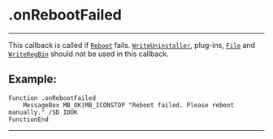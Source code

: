 # .onRebootFailed

---

This callback is called if [`Reboot`][1] fails. [`WriteUninstaller`][2], plug-ins, [`File`][3] and [`WriteRegBin`][4] should not be used in this callback.

## Example:

	Function .onRebootFailed
		MessageBox MB_OK|MB_ICONSTOP "Reboot failed. Please reboot manually." /SD IDOK
	FunctionEnd

---

[1]: ../Reference/Reboot.md
[2]: ../Reference/WriteUninstaller.md
[3]: ../Reference/File.md
[4]: ../Reference/WriteRegBin.md